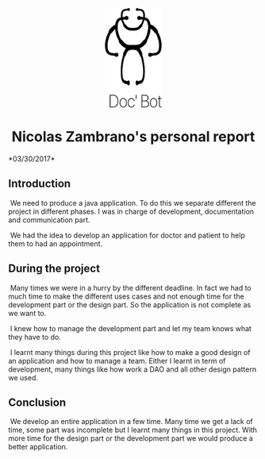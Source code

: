 <center><img src="img/DocBot.png" height="200px"/></center>
<center><h1>Nicolas Zambrano's personal report</h1></center>
*03/30/2017*

## Introduction

​	We need to produce a java application. To do this we separate different the project in different phases. I was in charge of development, documentation and communication part.

​	We had the idea to develop an application for doctor and patient to help them to had an appointment.

## During the project

​	Many times we were in a hurry by the different deadline. In fact we had to much time to make the different uses cases and not enough time for the development part or the design part. So the application is not complete as we want to. 

​	I knew how to manage the development part and let my team knows what they have to do.

​	I learnt many things during this project like how to make a good design of an application and how to manage a team. Either I learnt in term of development, many things like how work a DAO and all other design pattern we used.



## Conclusion

​	We develop an entire application in a few time. Many time we get a lack of time, some part was incomplete but I learnt many things in this project. With more time for the design part or the development part we would produce a better application.
